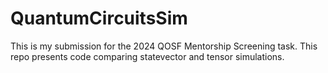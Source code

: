 # QuantumCircuitsSim
This is my submission for the 2024 QOSF Mentorship Screening task. This repo presents code comparing statevector and tensor simulations.
